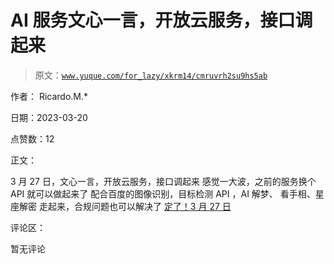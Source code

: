 # AI 服务文心一言，开放云服务，接口调起来

> 原文：[`www.yuque.com/for_lazy/xkrm14/cmruvrh2su9hs5ab`](https://www.yuque.com/for_lazy/xkrm14/cmruvrh2su9hs5ab)

作者： Ricardo.M.*

日期：2023-03-20

点赞数：12

正文：

3 月 27 日，文心一言，开放云服务，接口调起来 感觉一大波，之前的服务换个 API 就可以做起来了 配合百度的图像识别，目标检测 API ，AI 解梦、 看手相、星座解密 走起来，合规问题也可以解决了 [定了！3 月 27 日](https://mp.weixin.qq.com/s/Y5PXf0T0gFGCPLBI3v4clA)

评论区：

暂无评论

